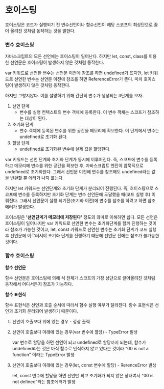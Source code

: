 # 호이스팅

호이스팅은 코드가 실행되기 전 변수선언이나 함수선언이 해당 스코프의 최상단으로 끌어 올려진 것처럼 동작하는 것을 말한다.



### 변수 호이스팅

자바스크립트의 모든 선언에는 호이스팅이 일어난다. 하지만 let, const, class를 이용한 선언문은 호이스팅이 발생하지 않은 것처럼 동작한다. 

var 키워드로 선언한 변수는 선언문 이전에 참조를 하면 undefined가 뜨지만, let 키워드로 선언한 변수는 선언문 이전에 참조를 하면 ReferenceError가 뜬다. 마치 호이스팅이 발생하지 않은 것처럼 동작한다.

하지만 그렇지않다. 이를 설명하기 위해 간단히 변수가 생성되는 3단계를 보자.

1. 선언 단계
   - 변수를 실행 컨텍스트의 변수 객체에 등록한다. 이 변수 객체는 스코프가 참조하는 대상이 된다.
2. 초기화 단계
   - 변수 객체에 등록된 변수를 위한 공간을 메모리에 확보한다. 이 단계에서 변수는 undefined로 초기화 된다.
3. 할당 단계
   - undefined로 초기화된 변수에 실제 값을 할당한다.

var 키워드는 선언 단계와 초기화 단계가 동시에 이루어진다. 즉, 스코프에 변수를 등록하고 메모리에 변수를 위한 공간을 확보한 후, 자바스크립트 엔진이 암묵적으로 undefined로 초기화한다. 그래서 선언문 이전에 변수를 참조해도 undefined라는 값을 반환할 뿐 에러가 나지 않는다.

하지만 let 키워드는 선언단계와 초기화 단계가 분리되어 진행된다. 즉, 호이스팅으로 스코프에 변수를 등록하지만 초기화 단계는 변수 선언문에 도달했을 때(코드 실행 후) 이뤄진다. 그래서 선언문이 실행 되기전(초기화 이전)에 변수를 참조를 하려고 하면 참조 에러가 발생한다. 

호이스팅은 **'선언단계가 메모리에 저장된다'** 정도의 의미로 이해하면 쉽다. 모든 선언은 호이스팅이 일어나지만 var 키워드로 선언한 변수는 초기화단계를 함께 진행하는 것이라 참조가 가능한 것이고, let, const 키워드로 선언한 변수는 초기화 단계가 코드 실행 후 선언문에 이르러서야 초기화 단계를 진행하기 때문에 선언문 전에는  참조가 불가능한 것이다.

### **함수 호이스팅**

**함수 선언문**

함수 선언문은 호이스팅에 의해 식 전체가 스코프의 가장 상단으로 끌어올려진 것처럼 동작해서  어디서든지 참조가 가능하다.

**함수 표현식**

함수 표현식은 선언과 호출 순서에 따라서 함수 실행 여부가 달라진다. 함수 표현식은 선언과 초기화 분리되어 발생하기 때문이다.

1. 선언이 호출보다 위에 있는 경우 - 정상 출력

2. 선언이 호출보다 아래에 있는 경우(var 변수에 할당) - TypeError 발생

   var 변수로 할당을 하면 선언이 되고 undefined로 할당까지 되는데, 함수가 undefined라는 것은 아직 함수로 인식하지 않고 있다는 것이라 "00 is not a function" 이라는 TypeError 발생

3. 선언이 호출보다 아래에 있는 경우(let, const 변수에 할당) - RerenceError 발생

   let, const 변수에 할당을 하면 선언만 되고 초기화가 되지 않은 상태여서 "00 is not defined"라는 참조에러가 발생